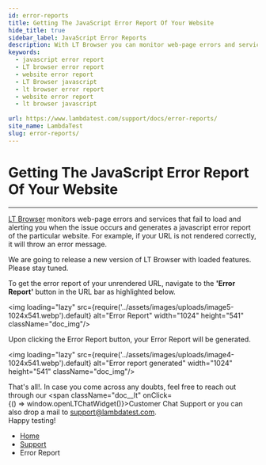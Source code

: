 ```yaml
---
id: error-reports
title: Getting The JavaScript Error Report Of Your Website
hide_title: true
sidebar_label: JavaScript Error Reports
description: With LT Browser you can monitor web-page errors and services that fail to load. LT Browser alerts you when the issue occurs and generates an error report.
keywords:
  - javascript error report
  - LT browser error report
  - website error report
  - LT Browser javascript
  - lt browser error report
  - website error report
  - lt browser javascript
 
url: https://www.lambdatest.com/support/docs/error-reports/
site_name: LambdaTest
slug: error-reports/
---
```


<script type="application/ld+json"
      dangerouslySetInnerHTML={{ __html: JSON.stringify({
       "@context": "https://schema.org",
        "@type": "BreadcrumbList",
        "itemListElement": [{
          "@type": "ListItem",
          "position": 1,
          "name": "LambdaTest",
          "item": "https://www.lambdatest.com"
        },{
          "@type": "ListItem",
          "position": 2,
          "name": "Support",
          "item": "https://www.lambdatest.com/support/docs/"
        },{
          "@type": "ListItem",
          "position": 3,
          "name": "Error Report",
          "item": "https://www.lambdatest.com/support/docs/error-reports/"
        }]
      })
    }}
></script>

# Getting The JavaScript Error Report Of Your Website
* * *

[LT Browser](https://www.lambdatest.com/lt-browser/) monitors web-page errors and services that fail to load and alerting you when the issue occurs and generates a javascript error report of the particular website. For example, if your URL is not rendered correctly, it will throw an error message. 

>
We are going to release a new version of LT Browser with loaded features. Please stay tuned.

<!-- To get started, you need to download the executable file from here. -->

<!-- <div className="download_btn mb-10">
<a href="https://downloads.lambdatest.com/lt-browser/LTBrowser.exe" onClick={() => window.sendAnalytics('lt-browser-downloaded')}>Download LT Browser For Windows</a>
</div>   

<div className="download_btn mb-10">
<a href="https://downloads.lambdatest.com/lt-browser/LTBrowser.dmg" onClick={() => window.sendAnalytics('lt-browser-downloaded')}>Download LT Browser For macOS</a>
</div>

<div className="download_btn mb-10">
<a href="https://downloads.lambdatest.com/lt-browser/LTBrowser.AppImage" onClick={() => window.sendAnalytics('lt-browser-downloaded')}>Download LT Browser For Linux</a>
</div> -->

To get the error report of your unrendered URL, navigate to the **'Error Report'** button in the URL bar as highlighted below.

<img loading="lazy" src={require('../assets/images/uploads/image5-1024x541.webp').default} alt="Error Report" width="1024" height="541" className="doc_img"/>

Upon clicking the Error Report button, your Error Report will be generated.

<img loading="lazy" src={require('../assets/images/uploads/image4-1024x541.webp').default} alt="Error report generated" width="1024" height="541" className="doc_img"/>

>
That's all!. In case you come across any doubts, feel free to reach out through our <span className="doc__lt" onClick={() => window.openLTChatWidget()}>Customer Chat Support</span> or you can also drop a mail to [support@lambdatest.com](mailto:support@lambdatest.com).<br />Happy testing!

<nav aria-label="breadcrumbs">
  <ul className="breadcrumbs">
    <li className="breadcrumbs__item">
      <a className="breadcrumbs__link" href="https://www.lambdatest.com">
        Home
      </a>
    </li>
    <li className="breadcrumbs__item">
      <a className="breadcrumbs__link" target="_self" href="https://www.lambdatest.com/support/docs/">
        Support
      </a>
    </li>
    <li className="breadcrumbs__item breadcrumbs__item--active">
      <span className="breadcrumbs__link">
        Error Report
      </span>
    </li>
  </ul>
</nav>